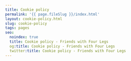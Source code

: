 ```yaml
---
title: Cookie policy
permalink: '{{ page.fileSlug }}/index.html'
layout: cookie-policy.html
slug: cookie-policy
tags: pages
seo:
  noindex: true
  title: Cookie policy - Friends with Four Legs
  og:title: Cookie policy - Friends with Four Legs
  twitter:title: Cookie policy - Friends with Four Legs
---
```



